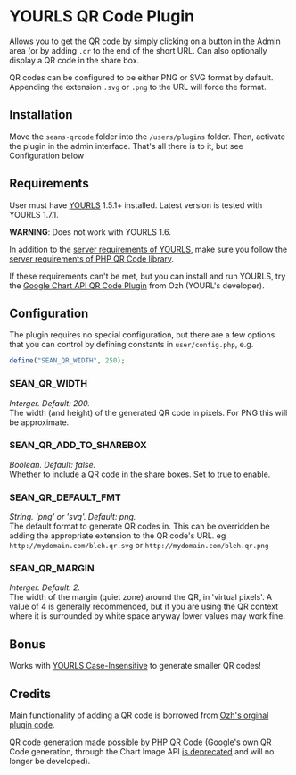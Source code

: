 YOURLS QR Code Plugin
=====================

Allows you to get the QR code by simply clicking on a button in the Admin area (or by adding `.qr` to the end of the short URL. Can also optionally display a QR code in the share box. 

QR codes can be configured to be either PNG or SVG format by default. Appending the extension `.svg` or `.png` to the URL will force the format.

Installation
------------

Move the `seans-qrcode` folder into the `/users/plugins` folder. Then, activate the plugin in the admin interface. That's all there is to it, but see Configuration below

Requirements
------------

User must have [YOURLS](http://yourls.org/#Install) 1.5.1+ installed. Latest version is tested with YOURLS 1.7.1.

**WARNING**: Does not work with YOURLS 1.6.

In addition to the [server requirements of YOURLS](http://yourls.org/#requirement), make sure you follow the [server requirements of PHP QR Code library](http://sourceforge.net/p/phpqrcode/code/HEAD/tree/branches/www/1.1.4/INSTALL).

If these requirements can't be met, but you can install and run YOURLS, try the [Google Chart API QR Code Plugin](https://github.com/YOURLS/YOURLS/wiki/Plugin-%3D-QRCode-ShortURL) from Ozh (YOURL's developer).

Configuration
-------------

The plugin requires no special configuration, but there are a few options that you can control by defining constants in `user/config.php`, e.g.


```php
define("SEAN_QR_WIDTH", 250);
```

### SEAN_QR_WIDTH
_Interger. Default: 200._  
The width (and height) of the generated QR code in pixels. For PNG this will be approximate.

### SEAN_QR_ADD_TO_SHAREBOX
_Boolean. Default: false._  
Whether to include a QR code in the share boxes. Set to true to enable.

### SEAN_QR_DEFAULT_FMT
_String. 'png' or 'svg'. Default: png._  
The default format to generate QR codes in. This can be overridden be adding the appropriate extension to the QR code's URL. eg `http://mydomain.com/bleh.qr.svg` or `http://mydomain.com/bleh.qr.png`

### SEAN_QR_MARGIN
_Interger. Default: 2._  
The width of the margin (quiet zone) around the QR, in 'virtual pixels'. A value of 4 is generally recommended, but if you are using the QR context where it is surrounded by white space anyway lower values may work fine.

Bonus
-----

Works with [YOURLS Case-Insensitive](https://github.com/seandrickson/YOURLS-Case-Insensitive) to generate smaller QR codes!

Credits
-------

Main functionality of adding a QR code is borrowed from [Ozh's orginal plugin code](https://github.com/YOURLS/YOURLS/wiki/Plugin-%3D-QRCode-ShortURL).

QR code generation made possible by [PHP QR Code](http://phpqrcode.sourceforge.net/) (Google's own QR Code generation, through the Chart Image API [is deprecated](http://googledevelopers.blogspot.com/2012/04/changes-to-deprecation-policies-and-api.html) and will no longer be developed).
